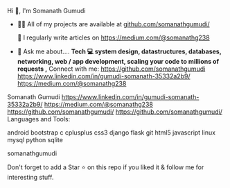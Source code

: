 Hi 👋, I'm Somanath Gumudi
- 👨‍💻 All of my projects are available at [github.com/somanathgumudi/](https://github.com/somanathgumudi/)

    📝 I regularly write articles on https://medium.com/@somanathg238

- 💬 Ask me about....
**Tech 💻 system design, datastructures, databases, networking, web / app development, scaling your code to millions of requests ,**
Connect with me: https://github.com/somanathgumudi https://www.linkedin.com/in/gumudi-somanath-35332a2b9/  https://medium.com/@somanathg238 

Somanath Gumudi https://www.linkedin.com/in/gumudi-somanath-35332a2b9/ https://medium.com/@somanathg238 https://github.com/somanathgumudi/ https://github.com/somanathgumudi/
Languages and Tools:

android bootstrap c cplusplus css3 django flask git html5 javascript linux mysql python sqlite

somanathgumudi

Don't forget to add a Star ⭐ on this repo if you liked it & follow me for interesting stuff.
